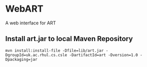 # WebART
A web interface for ART



## Install art.jar to local Maven Repository
```
mvn install:install-file -Dfile=lib/art.jar -DgroupId=uk.ac.rhul.cs.csle -DartifactId=art -Dversion=1.0 -Dpackaging=jar
```